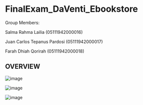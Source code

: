 # FinalExam_DaVenti_Ebookstore

Group Members:

Salma Rahma Lailia (05111942000016)

Juan Carlos Tepanus Pardosi (05111942000017)

Farah Dhiah Qorirah (05111942000018)

## OVERVIEW

![image](https://user-images.githubusercontent.com/73702347/146641650-b3b9f0e0-77e2-416d-9ce3-5b21df6dc6e6.png)

![image](https://user-images.githubusercontent.com/73702347/146641614-d879e182-2364-4085-9def-9fc438d727d8.png)

![image](https://user-images.githubusercontent.com/73702347/146641703-0f301ad9-c9a8-4ecb-9761-b1bff66f89bb.png)
